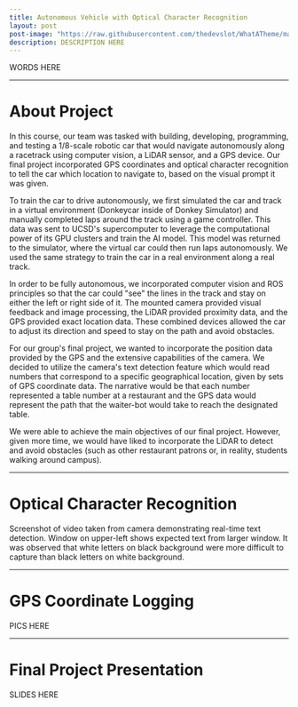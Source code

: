 ```yaml
---
title: Autonomous Vehicle with Optical Character Recognition
layout: post
post-image: "https://raw.githubusercontent.com/thedevslot/WhatATheme/master/assets/images/SamplePost.png?token=AHMQUEPC4IFADOF5VG4QVN26Z64GG"
description: DESCRIPTION HERE
---
```


WORDS HERE

---

# About Project
In this course, our team was tasked with building, developing, programming, and testing a 1/8-scale robotic car that would navigate autonomously along a racetrack using computer vision, a LiDAR sensor, and a GPS device. Our final project incorporated GPS coordinates and optical character recognition to tell the car which location to navigate to, based on the visual prompt it was given.

To train the car to drive autonomously, we first simulated the car and track in a virtual environment (Donkeycar inside of Donkey Simulator) and manually completed laps around the track using a game controller. This data was sent to UCSD's supercomputer to leverage the computational power of its GPU clusters and train the AI model. This model was returned to the simulator, where the virtual car could then run laps autonomously. We used the same strategy to train the car in a real environment along a real track.

In order to be fully autonomous, we incorporated computer vision and ROS principles so that the car could "see" the lines in the track and stay on either the left or right side of it. The mounted camera provided visual feedback and image processing, the LiDAR provided proximity data, and the GPS provided exact location data. These combined devices allowed the car to adjust its direction and speed to stay on the path and avoid obstacles.

For our group's final project, we wanted to incorporate the position data provided by the GPS and the extensive capabilities of the camera. We decided to utilize the camera's text detection feature which would read numbers that correspond to a specific geographical location, given by sets of GPS coordinate data. The narrative would be that each number represented a table number at a restaurant and the GPS data would represent the path that the waiter-bot would take to reach the designated table.

We were able to achieve the main objectives of our final project. However, given more time, we would have liked to incorporate the LiDAR to detect and avoid obstacles (such as other restaurant patrons or, in reality, students walking around campus).

---

# Optical Character Recognition
Screenshot of video taken from camera demonstrating real-time text detection. Window on upper-left shows expected text from larger window. It was observed that white letters on black background were more difficult to capture than black letters on white background.

---

# GPS Coordinate Logging
PICS HERE

---

# Final Project Presentation
SLIDES HERE